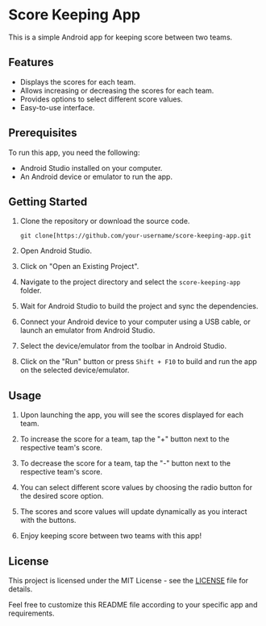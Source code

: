 
# Score Keeping App

This is a simple Android app for keeping score between two teams.

## Features

- Displays the scores for each team.
- Allows increasing or decreasing the scores for each team.
- Provides options to select different score values.
- Easy-to-use interface.

## Prerequisites

To run this app, you need the following:

- Android Studio installed on your computer.
- An Android device or emulator to run the app.

## Getting Started

1. Clone the repository or download the source code.

   ```shell
   git clone[https://github.com/your-username/score-keeping-app.git
   ```

2. Open Android Studio.

3. Click on "Open an Existing Project".

4. Navigate to the project directory and select the `score-keeping-app` folder.

5. Wait for Android Studio to build the project and sync the dependencies.

6. Connect your Android device to your computer using a USB cable, or launch an emulator from Android Studio.

7. Select the device/emulator from the toolbar in Android Studio.

8. Click on the "Run" button or press `Shift + F10` to build and run the app on the selected device/emulator.

## Usage

1. Upon launching the app, you will see the scores displayed for each team.

2. To increase the score for a team, tap the "+" button next to the respective team's score.

3. To decrease the score for a team, tap the "-" button next to the respective team's score.

4. You can select different score values by choosing the radio button for the desired score option.

5. The scores and score values will update dynamically as you interact with the buttons.

6. Enjoy keeping score between two teams with this app!

## License

This project is licensed under the MIT License - see the [LICENSE](LICENSE) file for details.

Feel free to customize this README file according to your specific app and requirements.
